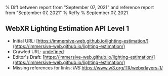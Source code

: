 % Diff between report from "September 07, 2021" and reference report from "September 07, 2021"
% Reffy
% September 07, 2021

## WebXR Lighting Estimation API Level 1

- Initial URL: [https://immersive-web.github.io/lighting-estimation/](https://immersive-web.github.io/lighting-estimation/)
- Crawled URL: [undefined](undefined)
- Editor's Draft: [https://immersive-web.github.io/lighting-estimation/](https://immersive-web.github.io/lighting-estimation/)
- Missing references for links: *INS* https://www.w3.org/TR/webxrlayers-1/


